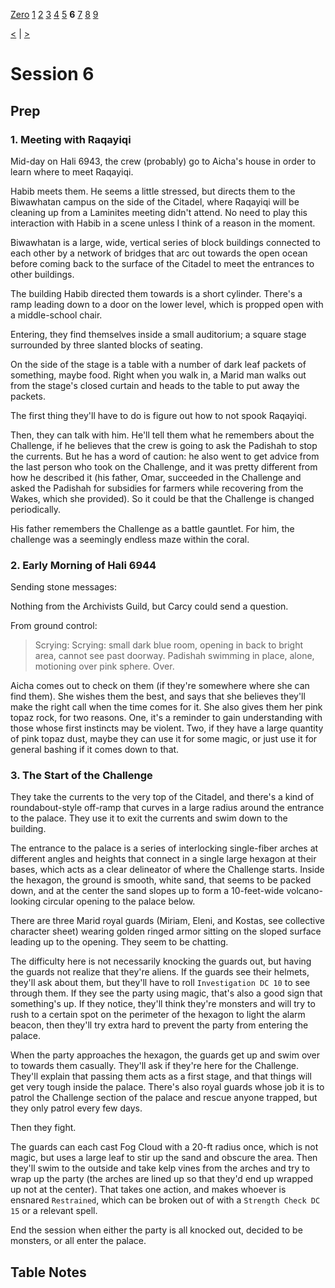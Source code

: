 [Zero](./Session0.md) [1](./Session1.md) [2](./Session2.md) [3](./Session3.md) [4](./Session4.md) [5](./Session5.md) **6** [7](./Session7.md) [8](./Session8.md) [9](./Session9.md)

[<](./Session5.md) | [>](./Session7.md)

# Session 6

## Prep

### 1. Meeting with Raqayiqi

Mid-day on Hali 6943, the crew (probably) go to Aicha's house in order to learn where to meet Raqayiqi.

Habib meets them. He seems a little stressed, but directs them to the Biwawhatan campus on the side of the Citadel, where Raqayiqi will be cleaning up from a Laminites meeting didn't attend. No need to play this interaction with Habib in a scene unless I think of a reason in the moment.

Biwawhatan is a large, wide, vertical series of block buildings connected to each other by a network of bridges that arc out towards the open ocean before coming back to the surface of the Citadel to meet the entrances to other buildings.

The building Habib directed them towards is a short cylinder. There's a ramp leading down to a door on the lower level, which is propped open with a middle-school chair.

Entering, they find themselves inside a small auditorium; a square stage surrounded by three slanted blocks of seating.

On the side of the stage is a table with a number of dark leaf packets of something, maybe food. Right when you walk in, a Marid man walks out from the stage's closed curtain and heads to the table to put away the packets.

The first thing they'll have to do is figure out how to not spook Raqayiqi.

Then, they can talk with him. He'll tell them what he remembers about the Challenge, if he believes that the crew is going to ask the Padishah to stop the currents. But he has a word of caution: he also went to get advice from the last person who took on the Challenge, and it was pretty different from how he described it (his father, Omar, succeeded in the Challenge and asked the Padishah for subsidies for farmers while recovering from the Wakes, which she provided). So it could be that the Challenge is changed periodically.

His father remembers the Challenge as a battle gauntlet. For him, the challenge was a seemingly endless maze within the coral.

### 2. Early Morning of Hali 6944

Sending stone messages:

Nothing from the Archivists Guild, but Carcy could send a question.

From ground control:

> Scrying: Scrying: small dark blue room, opening in back to bright area, cannot see past doorway. Padishah swimming in place, alone, motioning over pink sphere. Over.

Aicha comes out to check on them (if they're somewhere where she can find them). She wishes them the best, and says that she believes they'll make the right call when the time comes for it. She also gives them her pink topaz rock, for two reasons. One, it's a reminder to gain understanding with those whose first instincts may be violent. Two, if they have a large quantity of pink topaz dust, maybe they can use it for some magic, or just use it for general bashing if it comes down to that.

### 3. The Start of the Challenge

They take the currents to the very top of the Citadel, and there's a kind of roundabout-style off-ramp that curves in a large radius around the entrance to the palace. They use it to exit the currents and swim down to the building.

The entrance to the palace is a series of interlocking single-fiber arches at different angles and heights that connect in a single large hexagon at their bases, which acts as a clear delineator of where the Challenge starts. Inside the hexagon, the ground is smooth, white sand, that seems to be packed down, and at the center the sand slopes up to form a 10-feet-wide volcano-looking circular opening to the palace below.

There are three Marid royal guards (Miriam, Eleni, and Kostas, see collective character sheet) wearing golden ringed armor sitting on the sloped surface leading up to the opening. They seem to be chatting.

The difficulty here is not necessarily knocking the guards out, but having the guards not realize that they're aliens. If the guards see their helmets, they'll ask about them, but they'll have to roll `Investigation DC 10` to see through them. If they see the party using magic, that's also a good sign that something's up. If they notice, they'll think they're monsters and will try to rush to a certain spot on the perimeter of the hexagon to light the alarm beacon, then they'll try extra hard to prevent the party from entering the palace.

When the party approaches the hexagon, the guards get up and swim over to towards them casually. They'll ask if they're here for the Challenge. They'll explain that passing them acts as a first stage, and that things will get very tough inside the palace. There's also royal guards whose job it is to patrol the Challenge section of the palace and rescue anyone trapped, but they only patrol every few days.

Then they fight.

The guards can each cast Fog Cloud with a 20-ft radius once, which is not magic, but uses a large leaf to stir up the sand and obscure the area. Then they'll swim to the outside and take kelp vines from the arches and try to wrap up the party (the arches are lined up so that they'd end up wrapped up not at the center). That takes one action, and makes whoever is ensnared `Restrained`, which can be broken out of with a `Strength Check DC 15` or a relevant spell.

End the session when either the party is all knocked out, decided to be monsters, or all enter the palace.

## Table Notes
